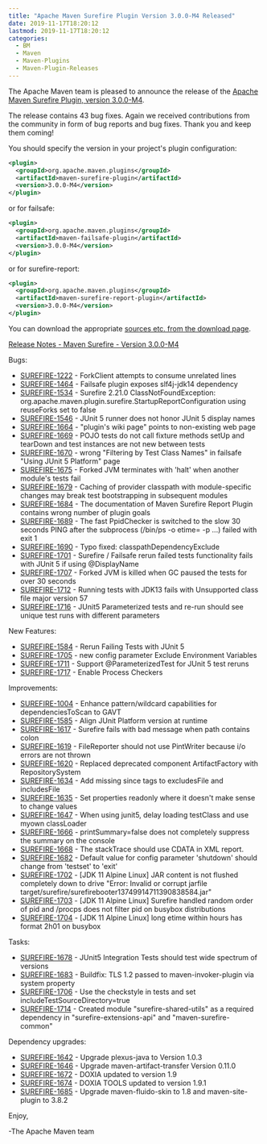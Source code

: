 ```yaml
---
title: "Apache Maven Surefire Plugin Version 3.0.0-M4 Released"
date: 2019-11-17T18:20:12
lastmod: 2019-11-17T18:20:12
categories:
  - BM
  - Maven
  - Maven-Plugins
  - Maven-Plugin-Releases
---
```

The Apache Maven team is pleased to announce the release of the 
[Apache Maven Surefire Plugin, version 3.0.0-M4](https://maven.apache.org/plugins/maven-surefire-plugin/).

The release contains 43 bug fixes.
Again we received contributions from the community in form of bug reports
and bug fixes. Thank you and keep them coming!

You should specify the version in your project's plugin configuration:

```xml
<plugin>
  <groupId>org.apache.maven.plugins</groupId>
  <artifactId>maven-surefire-plugin</artifactId>
  <version>3.0.0-M4</version>
</plugin>
```

or for failsafe:

```xml
<plugin>
  <groupId>org.apache.maven.plugins</groupId>
  <artifactId>maven-failsafe-plugin</artifactId>
  <version>3.0.0-M4</version>
</plugin>
```

or for surefire-report:

```xml
<plugin>
  <groupId>org.apache.maven.plugins</groupId>
  <artifactId>maven-surefire-report-plugin</artifactId>
  <version>3.0.0-M4</version>
</plugin>
```

You can download the appropriate [sources etc. from the download page](https://maven.apache.org/surefire/download.cgi).


<!-- more -->

[Release Notes - Maven Surefire - Version 3.0.0-M4](https://issues.apache.org/jira/secure/ReleaseNote.jspa?projectId=12317927&version=12344668)

Bugs:

 * [SUREFIRE-1222](https://issues.apache.org/jira/browse/SUREFIRE-1222) - ForkClient attempts to consume unrelated lines
 * [SUREFIRE-1464](https://issues.apache.org/jira/browse/SUREFIRE-1464) - Failsafe plugin exposes slf4j-jdk14 dependency
 * [SUREFIRE-1534](https://issues.apache.org/jira/browse/SUREFIRE-1534) - Surefire 2.21.0 ClassNotFoundException: org.apache.maven.plugin.surefire.StartupReportConfiguration using reuseForks set to false
 * [SUREFIRE-1546](https://issues.apache.org/jira/browse/SUREFIRE-1546) - JUnit 5 runner does not honor JUnit 5 display names
 * [SUREFIRE-1664](https://issues.apache.org/jira/browse/SUREFIRE-1664) - "plugin's wiki page" points to non-existing web page
 * [SUREFIRE-1669](https://issues.apache.org/jira/browse/SUREFIRE-1669) - POJO tests do not call fixture methods setUp and tearDown and test instances are not new between tests
 * [SUREFIRE-1670](https://issues.apache.org/jira/browse/SUREFIRE-1670) - wrong "Filtering by Test Class Names" in failsafe "Using JUnit 5 Platform" page
 * [SUREFIRE-1675](https://issues.apache.org/jira/browse/SUREFIRE-1675) - Forked JVM terminates with 'halt' when another module's tests fail
 * [SUREFIRE-1679](https://issues.apache.org/jira/browse/SUREFIRE-1679) - Caching of provider classpath with module-specific changes may break test bootstrapping in subsequent modules
 * [SUREFIRE-1684](https://issues.apache.org/jira/browse/SUREFIRE-1684) - The documentation of Maven Surefire Report Plugin contains wrong number of plugin goals
 * [SUREFIRE-1689](https://issues.apache.org/jira/browse/SUREFIRE-1689) - The fast PpidChecker is switched to the slow 30 seconds PING after the subprocess (/bin/ps -o etime= -p ...) failed with exit 1
 * [SUREFIRE-1690](https://issues.apache.org/jira/browse/SUREFIRE-1690) - Typo fixed: classpathDependencyExclude
 * [SUREFIRE-1701](https://issues.apache.org/jira/browse/SUREFIRE-1701) - Surefire / Failsafe rerun failed tests functionality fails with JUnit 5 if using @DisplayName
 * [SUREFIRE-1707](https://issues.apache.org/jira/browse/SUREFIRE-1707) - Forked JVM is killed when GC paused the tests for over 30 seconds
 * [SUREFIRE-1712](https://issues.apache.org/jira/browse/SUREFIRE-1712) - Running tests with JDK13 fails with Unsupported class file major version 57
 * [SUREFIRE-1716](https://issues.apache.org/jira/browse/SUREFIRE-1716) - JUnit5 Parameterized tests and re-run should see unique test runs with different parameters


New Features:

 * [SUREFIRE-1584](https://issues.apache.org/jira/browse/SUREFIRE-1584) - Rerun Failing Tests with JUnit 5
 * [SUREFIRE-1705](https://issues.apache.org/jira/browse/SUREFIRE-1705) - new config parameter Exclude Environment Variables
 * [SUREFIRE-1711](https://issues.apache.org/jira/browse/SUREFIRE-1711) - Support @ParameterizedTest for JUnit 5 test reruns
 * [SUREFIRE-1717](https://issues.apache.org/jira/browse/SUREFIRE-1717) - Enable Process Checkers

Improvements:

* [SUREFIRE-1004](https://issues.apache.org/jira/browse/SUREFIRE-1004) - Enhance pattern/wildcard capabilities for dependenciesToScan to GAVT
* [SUREFIRE-1585](https://issues.apache.org/jira/browse/SUREFIRE-1585) - Align JUnit Platform version at runtime
* [SUREFIRE-1617](https://issues.apache.org/jira/browse/SUREFIRE-1617) - Surefire fails with bad message when path contains colon
* [SUREFIRE-1619](https://issues.apache.org/jira/browse/SUREFIRE-1619) - FileReporter should not use PintWriter because i/o errors are not thrown
* [SUREFIRE-1620](https://issues.apache.org/jira/browse/SUREFIRE-1620) - Replaced deprecated component ArtifactFactory with RepositorySystem
* [SUREFIRE-1634](https://issues.apache.org/jira/browse/SUREFIRE-1634) - Add missing since tags to excludesFile and includesFile
* [SUREFIRE-1635](https://issues.apache.org/jira/browse/SUREFIRE-1635) - Set properties readonly where it doesn't make sense to change values
* [SUREFIRE-1647](https://issues.apache.org/jira/browse/SUREFIRE-1647) - When using junit5, delay loading testClass and use myown classLoader
* [SUREFIRE-1666](https://issues.apache.org/jira/browse/SUREFIRE-1666) - printSummary=false does not completely suppress the summary on the console
* [SUREFIRE-1668](https://issues.apache.org/jira/browse/SUREFIRE-1668) - The stackTrace should use CDATA in XML report.
* [SUREFIRE-1682](https://issues.apache.org/jira/browse/SUREFIRE-1682) - Default value for config parameter 'shutdown' should change from 'testset' to 'exit'
* [SUREFIRE-1702](https://issues.apache.org/jira/browse/SUREFIRE-1702) - \[JDK 11 Alpine Linux\] JAR content is not flushed completely down to drive "Error: Invalid or corrupt jarfile target/surefire/surefirebooter13749914711390838584.jar"
* [SUREFIRE-1703](https://issues.apache.org/jira/browse/SUREFIRE-1703) - \[JDK 11 Alpine Linux\] Surefire handled random order of pid and /procps does not filter pid on busybox distributions
* [SUREFIRE-1704](https://issues.apache.org/jira/browse/SUREFIRE-1704) - \[JDK 11 Alpine Linux\] long etime within hours has format 2h01 on busybox

Tasks:

* [SUREFIRE-1678](https://issues.apache.org/jira/browse/SUREFIRE-1678) - JUnit5 Integration Tests should test wide spectrum of versions
* [SUREFIRE-1683](https://issues.apache.org/jira/browse/SUREFIRE-1683) - Buildfix: TLS 1.2 passed to maven-invoker-plugin via system property
* [SUREFIRE-1706](https://issues.apache.org/jira/browse/SUREFIRE-1706) - Use the checkstyle in tests and set includeTestSourceDirectory=true
* [SUREFIRE-1714](https://issues.apache.org/jira/browse/SUREFIRE-1714) - Created module "surefire-shared-utils" as a required dependency in "surefire-extensions-api" and "maven-surefire-common"


Dependency upgrades:

 * [SUREFIRE-1642](https://issues.apache.org/jira/browse/SUREFIRE-1642) - Upgrade plexus-java to Version 1.0.3
 * [SUREFIRE-1646](https://issues.apache.org/jira/browse/SUREFIRE-1646) - Upgrade maven-artifact-transfer Version 0.11.0
 * [SUREFIRE-1672](https://issues.apache.org/jira/browse/SUREFIRE-1672) - DOXIA updated to version 1.9
 * [SUREFIRE-1674](https://issues.apache.org/jira/browse/SUREFIRE-1674) - DOXIA TOOLS updated to version 1.9.1
 * [SUREFIRE-1685](https://issues.apache.org/jira/browse/SUREFIRE-1685) - Upgrade maven-fluido-skin to 1.8 and maven-site-plugin to 3.8.2


Enjoy,

-The Apache Maven team

